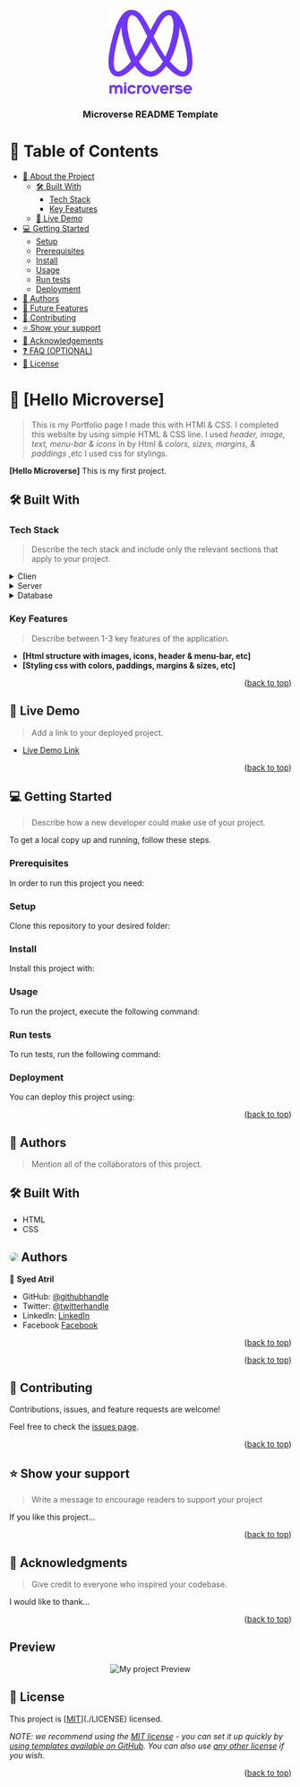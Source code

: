 <a name="readme-top"></a>

<!--
HOW TO USE:
This is an example of how you may give instructions on setting up your project locally.

Modify this file to match your project and remove sections that don't apply.

REQUIRED SECTIONS:
- Table of Contents
- About the Project
  - Built With
  - Live Demo
- Getting Started
- Authors
- Future Features
- Contributing
- Show your support
- Acknowledgements
- License

OPTIONAL SECTIONS:
- FAQ

After you're finished please remove all the comments and instructions!
-->

<div align="center">
  <!-- You are encouraged to replace this logo with your own! Otherwise you can also remove it. -->
    <img src="https://github.com/didierganthier/hello-microverse-cr-review/blob/master/murple_logo.png" alt="logo" width="150px" />
  <br/>

  <h3><b>Microverse README Template</b></h3>

</div>

<!-- TABLE OF CONTENTS -->

# 📗 Table of Contents

- [📖 About the Project](#about-project)
  - [🛠 Built With](#built-with)
    - [Tech Stack](#tech-stack)
    - [Key Features](#key-features)
  - [🚀 Live Demo](#live-demo)
- [💻 Getting Started](#getting-started)
  - [Setup](#setup)
  - [Prerequisites](#prerequisites)
  - [Install](#install)
  - [Usage](#usage)
  - [Run tests](#run-tests)
  - [Deployment](#triangular_flag_on_post-deployment)
- [👥 Authors](#authors)
- [🔭 Future Features](#future-features)
- [🤝 Contributing](#contributing)
- [⭐️ Show your support](#support)
- [🙏 Acknowledgements](#acknowledgements)
- [❓ FAQ (OPTIONAL)](#faq)
- [📝 License](#license)

<!-- PROJECT DESCRIPTION -->

# 📖 [Hello Microverse] <a name="about-project"></a>

> This is my Portfolio page I made this with HTMl & CSS. I completed this website by using simple HTML & CSS line. I used _header, image, text, menu-bar & icons_ in by Html & _colors, sizes, margins, & paddings_ ,etc I used css for stylings.

**[Hello Microverse]** This is my first project.

## 🛠 Built With <a name="built-with"></a>

### Tech Stack <a name="tech-stack"></a>

> Describe the tech stack and include only the relevant sections that apply to your project.

<details>
  <summary>Clien</summary>
  <ul>
    <li><a href="https://www.w3schools.com/html/">HTML</a></li>
     <li><a href="https://www.w3schools.com/css/">CSS</a></li>
  </ul>
</details>

<details>
  <summary>Server</summary>
  <ul>
    <li>N/A</li>
  </ul>
</details>

<details>
<summary>Database</summary>
  <ul>
    <li>N/A</li>
  </ul>
</details>

<!-- Features -->

### Key Features <a name="key-features"></a>

> Describe between 1-3 key features of the application.

- **[Html structure with images, icons, header & menu-bar, etc]**
- **[Styling css with colors, paddings, margins & sizes, etc]**

<p align="right">(<a href="#readme-top">back to top</a>)</p>

<!-- LIVE DEMO -->

## 🚀 Live Demo <a name="live-demo"></a>

> Add a link to your deployed project.

- [Live Demo Link](https://yourdeployedapplicationlink.com)

<p align="right">(<a href="#readme-top">back to top</a>)</p>

<!-- GETTING STARTED -->

## 💻 Getting Started <a name="getting-started"></a>

> Describe how a new developer could make use of your project.

To get a local copy up and running, follow these steps.

### Prerequisites

In order to run this project you need:

<!--
Example command:

```sh
 gem install rails
```
 -->

### Setup

Clone this repository to your desired folder:

<!--
Example commands:

```sh
  cd my-folder
  git clone git@github.com:myaccount/my-project.git
```
--->

### Install

Install this project with:

<!--
Example command:

```sh
  cd my-project
  gem install
```
--->

### Usage

To run the project, execute the following command:

<!--
Example command:

```sh
  rails server
```
--->

### Run tests

To run tests, run the following command:

<!--
Example command:

```sh
  bin/rails test test/models/article_test.rb
```
--->

### Deployment

You can deploy this project using:

<!--
Example:

```sh

```
 -->

<p align="right">(<a href="#readme-top">back to top</a>)</p>

<!-- AUTHORS -->

## 👥 Authors <a name="authors"></a>

> Mention all of the collaborators of this project.

## 🛠 Built With <a name="built-with"></a>
- HTML
- CSS

## <img src="https://scontent.fisb6-1.fna.fbcdn.net/v/t39.30808-1/244664695_100276912439806_3650167602209431250_n.jpg?stp=dst-jpg_p200x200&_nc_cat=111&ccb=1-7&_nc_sid=7206a8&_nc_eui2=AeHOoS20TXUIBI-cKLdq7MyDYfDGj-ys0nFh8MaP7KzScV84n31f_TIamvcf7BRqujzs8jBIhO4AIjnmOxsw6aFp&_nc_ohc=S8v8SjRuzX8AX9Ic0VN&_nc_ht=scontent.fisb6-1.fna&oh=00_AfAN8Wp-6faZ5xU0_Wa00X4SwPTDWgCh1N3eq1-Uska-eg&oe=63C2EE23" border-radisu="50%" width="30px" style="border-radius: 50%;"> Authors <a name="authors"></a>
👤 **Syed Atril**

- GitHub: [@githubhandle](https://github.com/Atril33)
- Twitter: [@twitterhandle](https://twitter.com/AtrilSyed)
- LinkedIn: [LinkedIn](https://www.linkedin.com/in/syed-atril-831696248/)
- Facebook [Facebook](https://web.facebook.com/profile.php?id=100073724910623)

<p align="right">(<a href="#readme-top">back to top</a>)</p>

<!-- FUTURE FEATURES -->

<p align="right">(<a href="#readme-top">back to top</a>)</p>

<!-- CONTRIBUTING -->

## 🤝 Contributing <a name="contributing"></a>

Contributions, issues, and feature requests are welcome!

Feel free to check the [issues page](../../issues/).

<p align="right">(<a href="#readme-top">back to top</a>)</p>

<!-- SUPPORT -->

## ⭐️ Show your support <a name="support"></a>

> Write a message to encourage readers to support your project

If you like this project...

<p align="right">(<a href="#readme-top">back to top</a>)</p>

<!-- ACKNOWLEDGEMENTS -->

## 🙏 Acknowledgments <a name="acknowledgements"></a>

> Give credit to everyone who inspired your codebase.

I would like to thank...

<p align="right">(<a href="#readme-top">back to top</a>)</p>


## Preview
<div align="center">
 <img src="https://lh3.googleusercontent.com/fife/AAbDypB7vIy9eS-KgbCYzr_yirhTV7GeTLGB7Kv4j6nYS-KAoGL-J3UikhSQwPioM45KaOO0USLgtGTa2juqNiUfzOu2A4NZrvOQH-_8DPPOOA5TtH94LWdAc5sna0m0NfPu-ITyxJ2MFlsVn_tsDLu0JQIEQSAD3KZ6Y1r1or1LtLbslMY1vSNZ_Bv1I3lj_ZjIIcuU9bFAIIjlFgkd3dBkzRbx-ORSqyj6AmCezzR0Md_LM__2u0IYoixmqc6ul-wEVMLuzTfvjd5GKx_JP8BUxxEvUQaXpGXmQKXvjF4hskgUg4vMOcNEozV4KGWj2EBJSNScke-6Z9vSspOOxfwj9laN_udnsV5HXEspcqMD_iSkOqmxik3uKhPBQ_KqbZeyUY15WWkxmEZOg7JypGjLotOfmmCo_OFrcDVuGp_bDgXL1EqkXeJpIpRs_3E2FIw1pzPwhnIwNT2XaT06IzHg1PxXxTtlhUF6uQbgXPDXRx5YjRN5YKpSe97sL_Pz7wtf-cgCoXwb9_sLDOuC10YO-qbMPQcFvrAD4iX9haxbJBkHTBZbBISn8rZX_X8RIBF4QCEw7Hsgog1xfrmeS9XsWc5wc1u987-rMhkR4TGJsSwX-x_ad2W-RIOcTFDcrGbS29bfMuQs_tWZTOvSvLlMIRrtCoUY5pesSjnXif_cH2FCN5IDuX5aSM0fUmkNfXTw3FOoBo9T6mC73n-q9pxVEHmpG79tkEmwjvdlGZieqWD1qKHxSSk8hvdd3qPuJF4Vkj7Th9QSuJFrIreRsczxaCI4vERnXr5ELw03rYTU3MxF0BeT1iKj2Tv-PYfNLFtanGDFQIuHSrLuepDG6STQ0m7RIHJfFWaAM4ep7gUV9VIguqNkX1rK8R12Usbt5BUiVfvH69msFLYHXPvk1oC0Qu_ICnH4oWtcgKqyJ0DqUTD190losXDrrQhKnD5ZNNamU6S7gohyMO_I93YGidAsv1a3ZO5W87ufMUKsXEm72dyvh66ziQEUP289ZtY7zev1ahz2wmpFEeOWEuqiNP0y0IsGbhTmwUPov7T9SPe23s4Zp50p75D0Eg86nHU92Rmqt9EXTuylhcPEnLguluAayh7mdJPTLXQz_vu2_UOfssCF11sWNcRFiu8KRSDXhMA9FANGLeyt4hPs8tKxP9H0XDTN0Z1QEH8vlwCjE6cepTB_QqhQBk8W_om12k5I7Wq7acXIXbqfZqg2dqS4_DcdkQkq35cscQ8r7rXo9wkQHHdSedOSkLphldoAA9aphzQ71vGxMMX2nUK_P2MZfPQS8-yVwp94FQKWr4z7SBykW4pg-ZX0j1H8a9GYlogG1GcIyVIR_hPaRTo_ogIWcPpB3QWx4R05NVPVHiYnDrvqE6zgJzs8WhpeTQhegfi2x1fcIC2G1TTmwfEjXwkm-xjtk9YZ5ujP1OvrG72mZ9eXM1JNus_fxEbh_I2XfQyG3Q9T2YgorxC0eY0Fjqhn8Vg=w1366-h617" alt="My project Preview">
  </div>

<!-- LICENSE -->

## 📝 License <a name="license"></a>

This project is [[MIT](https://choosealicense.com/licenses/mit/)](./LICENSE) licensed.

_NOTE: we recommend using the [MIT license](https://choosealicense.com/licenses/mit/) - you can set it up quickly by [using templates available on GitHub](https://docs.github.com/en/communities/setting-up-your-project-for-healthy-contributions/adding-a-license-to-a-repository). You can also use [any other license](https://choosealicense.com/licenses/) if you wish._

<p align="right">(<a href="#readme-top">back to top</a>)</p>

